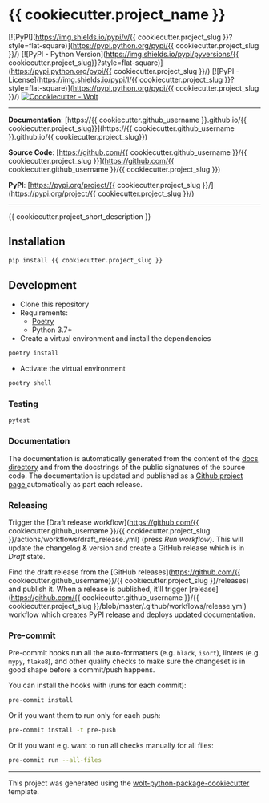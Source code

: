 # {{ cookiecutter.project_name }}

\[!\[PyPI\](https://img.shields.io/pypi/v/{{ cookiecutter.project_slug }}?style=flat-square)\](https://pypi.python.org/pypi/{{ cookiecutter.project_slug }}/)
\[!\[PyPI - Python Version\](https://img.shields.io/pypi/pyversions/{{ cookiecutter.project_slug}}?style=flat-square)\](https://pypi.python.org/pypi/{{ cookiecutter.project_slug }}/)
\[!\[PyPI - License\](https://img.shields.io/pypi/l/{{ cookiecutter.project_slug }}?style=flat-square)\](https://pypi.python.org/pypi/{{ cookiecutter.project_slug }}/)
[![Coookiecutter - Wolt](https://img.shields.io/badge/cookiecutter-Wolt-00c2e8?style=flat-square&logo=cookiecutter&logoColor=D4AA00&link=https://github.com/woltapp/wolt-python-package-cookiecutter)](https://github.com/woltapp/wolt-python-package-cookiecutter)

______________________________________________________________________

**Documentation**: \[https://{{ cookiecutter.github_username }}.github.io/{{ cookiecutter.project_slug}}\](https://{{ cookiecutter.github_username }}.github.io/{{ cookiecutter.project_slug}})

**Source Code**: \[https://github.com/{{ cookiecutter.github_username }}/{{ cookiecutter.project_slug }}\](https://github.com/{{ cookiecutter.github_username }}/{{ cookiecutter.project_slug }})

**PyPI**: \[https://pypi.org/project/{{ cookiecutter.project_slug }}/\](https://pypi.org/project/{{ cookiecutter.project_slug }}/)

______________________________________________________________________

{{ cookiecutter.project_short_description }}

## Installation

```sh
pip install {{ cookiecutter.project_slug }}
```

## Development

- Clone this repository
- Requirements:
  - [Poetry](https://python-poetry.org/)
  - Python 3.7+
- Create a virtual environment and install the dependencies

```sh
poetry install
```

- Activate the virtual environment

```sh
poetry shell
```

### Testing

```sh
pytest
```

### Documentation

The documentation is automatically generated from the content of the [docs directory](./docs) and from the docstrings
of the public signatures of the source code. The documentation is updated and published as a [Github project page
](https://pages.github.com/) automatically as part each release.

### Releasing

Trigger the \[Draft release workflow\](https://github.com/{{ cookiecutter.github_username }}/{{ cookiecutter.project_slug }}/actions/workflows/draft_release.yml)
(press _Run workflow_). This will update the changelog & version and create a GitHub release which is in _Draft_ state.

Find the draft release from the
\[GitHub releases\](https://github.com/{{ cookiecutter.github_username}}/{{ cookiecutter.project_slug }}/releases) and publish it. When
a release is published, it'll trigger \[release\](https://github.com/{{ cookiecutter.github_username }}/{{ cookiecutter.project_slug }}/blob/master/.github/workflows/release.yml) workflow which creates PyPI
release and deploys updated documentation.

### Pre-commit

Pre-commit hooks run all the auto-formatters (e.g. `black`, `isort`), linters (e.g. `mypy`, `flake8`), and other quality
checks to make sure the changeset is in good shape before a commit/push happens.

You can install the hooks with (runs for each commit):

```sh
pre-commit install
```

Or if you want them to run only for each push:

```sh
pre-commit install -t pre-push
```

Or if you want e.g. want to run all checks manually for all files:

```sh
pre-commit run --all-files
```

______________________________________________________________________

This project was generated using the [wolt-python-package-cookiecutter](https://github.com/woltapp/wolt-python-package-cookiecutter) template.
